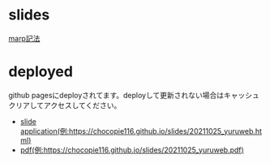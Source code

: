 # slides

[marp記法](https://qiita.com/takeshisakuma/items/5a61e6eac123d28602fb)



# deployed
github pagesにdeployされてます。deployして更新されない場合はキャッシュクリアしてアクセスしてください。
- [slide application(例:https://chocopie116.github.io/slides/20211025_yuruweb.html)](https://chocopie116.github.io/slides/20211025_yuruweb.html)
- [pdf(例:https://chocopie116.github.io/slides/20211025_yuruweb.pdf)](https://chocopie116.github.io/slides/20211025_yuruweb.pdf)
